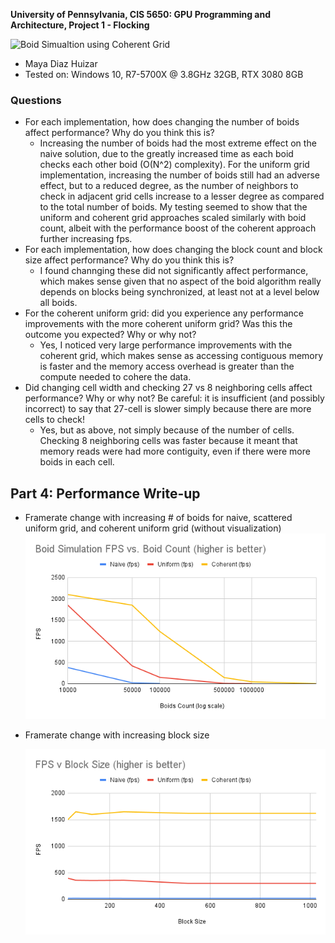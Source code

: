 **University of Pennsylvania, CIS 5650: GPU Programming and Architecture,
Project 1 - Flocking**

![Boid Simualtion using Coherent Grid](images/ffff.gif)

* Maya Diaz Huizar
* Tested on: Windows 10, R7-5700X @ 3.8GHz 32GB, RTX 3080 8GB


### Questions
* For each implementation, how does changing the number of boids affect
performance? Why do you think this is?
    * Increasing the number of boids had the most extreme effect on the naive solution, due to the greatly increased time as each boid checks each other boid (O(N^2) complexity). For the uniform grid implementation, increasing the number of boids still had an adverse effect, but to a reduced degree, as the number of neighbors to check in adjacent grid cells increase to a lesser degree as compared to the total number of boids. My testing seemed to show that the uniform and coherent grid approaches scaled similarly with boid count, albeit with the performance boost of the coherent approach further increasing fps.
* For each implementation, how does changing the block count and block size
affect performance? Why do you think this is?
    * I found channging these did not significantly affect performance, which makes sense given that no aspect of the boid algorithm really depends on blocks being synchronized, at least not at a level below all boids. 
* For the coherent uniform grid: did you experience any performance improvements
with the more coherent uniform grid? Was this the outcome you expected?
Why or why not?
    * Yes, I noticed very large performance improvements with the coherent grid, which makes sense as accessing contiguous memory is faster and the memory access overhead is greater than the compute needed to cohere the data. 
* Did changing cell width and checking 27 vs 8 neighboring cells affect performance?
Why or why not? Be careful: it is insufficient (and possibly incorrect) to say
that 27-cell is slower simply because there are more cells to check!
    * Yes, but as above, not simply because of the number of cells. Checking 8 neighboring cells was faster because it meant that memory reads were had more contiguity, even if there were more boids in each cell. 

## Part 4: Performance Write-up
- Framerate change with increasing # of boids for naive, scattered uniform grid, and coherent uniform grid (without visualization)
     ![Perforamnce](images/boid.png)
- Framerate change with increasing block size

   ![Perforamnce](images/fp.png)
